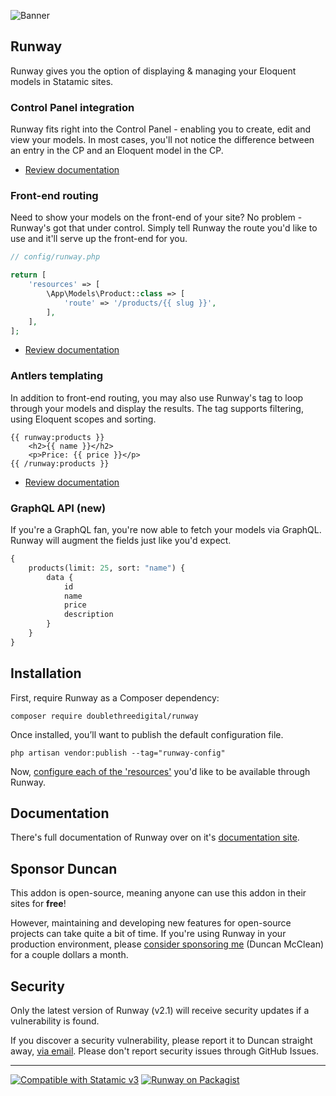 <!-- statamic:hide -->

![Banner](https://raw.githubusercontent.com/doublethreedigital/runway/2.1/banner.png)

## Runway

<!-- /statamic:hide -->

Runway gives you the option of displaying & managing your Eloquent models in Statamic sites.

### Control Panel integration

Runway fits right into the Control Panel - enabling you to create, edit and view your models. In most cases, you'll not notice the difference between an entry in the CP and an Eloquent model in the CP. 

* [Review documentation](https://runway.duncanmcclean.com/control-panel)

### Front-end routing

Need to show your models on the front-end of your site? No problem - Runway's got that under control. Simply tell Runway the route you'd like to use and it'll serve up the front-end for you.

```php
// config/runway.php

return [
    'resources' => [
        \App\Models\Product::class => [
            'route' => '/products/{{ slug }}',
        ],
    ],
];
```

* [Review documentation](https://runway.duncanmcclean.com/front-end-routing)

### Antlers templating

In addition to front-end routing, you may also use Runway's tag to loop through your models and display the results. The tag supports filtering, using Eloquent scopes and sorting.

```antlers
{{ runway:products }}
    <h2>{{ name }}</h2>
    <p>Price: {{ price }}</p>
{{ /runway:products }}
```

* [Review documentation](https://runway.duncanmcclean.com/templating)

### GraphQL API (new)

If you're a GraphQL fan, you're now able to fetch your models via GraphQL. Runway will augment the fields just like you'd expect.

```graphql
{
    products(limit: 25, sort: "name") {
        data {
            id
            name
            price
            description
        }
    }
}
```

## Installation

First, require Runway as a Composer dependency:

```
composer require doublethreedigital/runway
```

Once installed, you’ll want to publish the default configuration file.

```
php artisan vendor:publish --tag="runway-config"
```

Now, [configure each of the 'resources'](https://runway.duncanmcclean.com/resources) you'd like to be available through Runway.

## Documentation

There's full documentation of Runway over on it's [documentation site](https://runway.duncanmcclean.com).

## Sponsor Duncan

This addon is open-source, meaning anyone can use this addon in their sites for **free**! 

However, maintaining and developing new features for open-source projects can take quite a bit of time. If you're using Runway in your production environment, please [consider sponsoring me](https://github.com/sponsors/duncanmcclean) (Duncan McClean) for a couple dollars a month.


## Security

Only the latest version of Runway (v2.1) will receive security updates if a vulnerability is found. 

If you discover a security vulnerability, please report it to Duncan straight away, [via email](mailto:security@doublethree.digital). Please don't report security issues through GitHub Issues.

<!-- statamic:hide -->

---

<p>
<a href="https://statamic.com"><img src="https://img.shields.io/badge/Statamic-3.0+-FF269E?style=for-the-badge" alt="Compatible with Statamic v3"></a>
<a href="https://packagist.org/packages/doublethreedigital/runway/stats"><img src="https://img.shields.io/packagist/v/doublethreedigital/runway?style=for-the-badge" alt="Runway on Packagist"></a>
</p>

<!-- /statamic:hide -->
